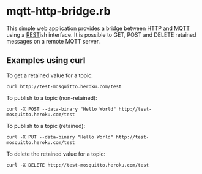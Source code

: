 mqtt-http-bridge.rb
===================

This simple web application provides a bridge between HTTP and [MQTT] using 
a [REST]ish interface. It is possible to GET, POST and DELETE retained messages on a
remote MQTT server.

Examples using curl
-------------------

To get a retained value for a topic:

    curl http://test-mosquitto.heroku.com/test

To publish to a topic (non-retained):

    curl -X POST --data-binary "Hello World" http://test-mosquitto.heroku.com/test

To publish to a topic (retained):

    curl -X PUT --data-binary "Hello World" http://test-mosquitto.heroku.com/test

To delete the retained value for a topic:

    curl -X DELETE http://test-mosquitto.heroku.com/test


[MQTT]:    http://mqtt.org/
[REST]:    http://en.wikipedia.org/wiki/Representational_state_transfer
